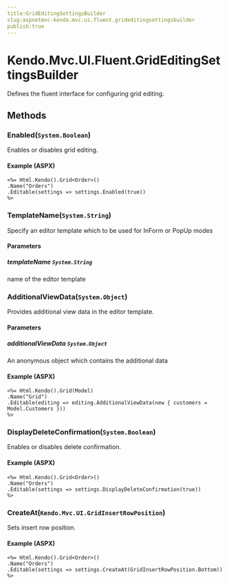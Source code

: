 ```yaml
---
title:GridEditingSettingsBuilder
slug:aspnetmvc-kendo.mvc.ui.fluent.grideditingsettingsbuilder
publish:true
---
```


# Kendo.Mvc.UI.Fluent.GridEditingSettingsBuilder
Defines the fluent interface for configuring grid editing.



## Methods

### Enabled(`System.Boolean`)
Enables or disables grid editing.




#### Example (ASPX)
    <%= Html.Kendo().Grid<Order>()
    .Name("Orders")
    .Editable(settings => settings.Enabled(true))
    %>


### TemplateName(`System.String`)
Specify an editor template which to be used for InForm or PopUp modes


#### Parameters

##### templateName `System.String`
name of the editor template





### AdditionalViewData(`System.Object`)
Provides additional view data in the editor template.


#### Parameters

##### additionalViewData `System.Object`
An anonymous object which contains the additional data




#### Example (ASPX)
    <%= Html.Kendo().Grid(Model)
    .Name("Grid")
    .Editable(editing => editing.AdditionalViewData(new { customers = Model.Customers }))
    %>


### DisplayDeleteConfirmation(`System.Boolean`)
Enables or disables delete confirmation.




#### Example (ASPX)
    <%= Html.Kendo().Grid<Order>()
    .Name("Orders")
    .Editable(settings => settings.DisplayDeleteConfirmation(true))
    %>


### CreateAt(`Kendo.Mvc.UI.GridInsertRowPosition`)
Sets insert row position.




#### Example (ASPX)
    <%= Html.Kendo().Grid<Order>()
    .Name("Orders")
    .Editable(settings => settings.CreateAt(GridInsertRowPosition.Bottom))
    %>



